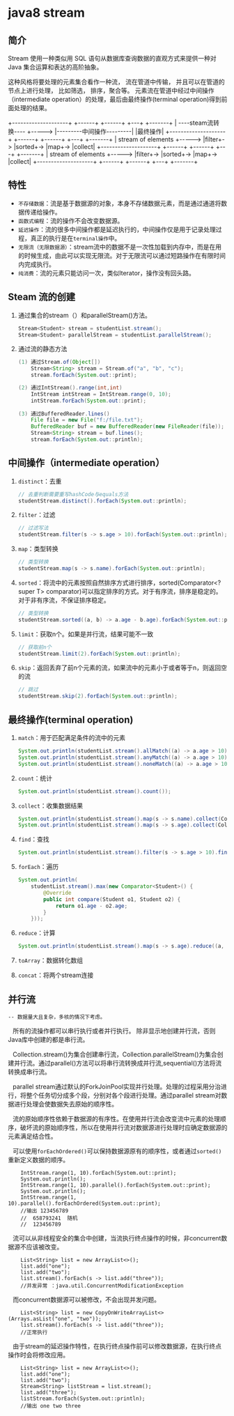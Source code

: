 # java8 stream

## 简介

Stream 使用一种类似用 SQL 语句从数据库查询数据的直观方式来提供一种对 Java 集合运算和表达的高阶抽象。

这种风格将要处理的元素集合看作一种流， 流在管道中传输， 并且可以在管道的节点上进行处理， 比如筛选， 排序，聚合等。
元素流在管道中经过中间操作（intermediate operation）的处理，最后由最终操作(terminal operation)得到前面处理的结果。

+--------------------+       +------+   +------+   +---+   +-------+
| ----steam流转换---- +-----> |---------中间操作---------|  |最终操作|
+--------------------+       +------+   +------+   +---+   +-------+
| stream of elements +-----> |filter+-> |sorted+-> |map+-> |collect|
+--------------------+       +------+   +------+   +---+   +-------+
| stream of elements +-----> |filter+-> |sorted+-> |map+-> |collect|
+--------------------+       +------+   +------+   +---+   +-------+

## 特性

* `不存储数据`：流是基于数据源的对象，本身不存储数据元素，而是通过通道将数据传递给操作。
* `函数式编程`：流的操作不会改变数据源。
* `延迟操作`：流的很多中间操作都是延迟执行的，中间操作仅是用于记录处理过程，真正的执行是在`terminal操作`中。
* `无限流（无限数据源）`：stream流中的数据不是一次性加载到内存中，而是在用的时候生成，由此可以实现无限流。对于无限流可以通过短路操作在有限时间内完成执行。
* `纯消费`：流的元素只能访问一次，类似Iterator，操作没有回头路。

## Steam 流的创建

1. 通过集合的stream（）和parallelStream()方法。
    ```java
    Stream<Student> stream = studentList.stream();
    Stream<Student> parallelStream = studentList.parallelStream();
    ```
2. 通过流的静态方法
    ```java
    (1) 通过Stream.of(Object[])
        Stream<String> stream = Stream.of("a", "b", "c");
        stream.forEach(System.out::print);

    (2) 通过IntStream().range(int,int)
        IntStream intStream = IntStream.range(0, 10);
        intStream.forEach(System.out::print);
        
    (3) 通过BufferedReader.lines()
        File file = new File("f:/file.txt");
        BufferedReader buf = new BufferedReader(new FileReader(file));
        Stream<String> stream = buf.lines();
        stream.forEach(System.out::println);
    ```

## 中间操作（intermediate operation）

1.  `distinct`：去重

    ```java
    // 去重判断需要重写hashCode与equals方法
    studentStream.distinct().forEach(System.out::println);
    ```

2. `filter`：过滤

    ```java
    // 过滤写法
    studentStream.filter(s -> s.age > 10).forEach(System.out::println);
    ```

3. `map`：类型转换 

    ```java
    // 类型转换
    studentStream.map(s -> s.name).forEach(System.out::println);
    ```

    
4. `sorted`：将流中的元素按照自然排序方式进行排序，sorted(Comparator<? super T> comparator)可以指定排序的方式。对于有序流，排序是稳定的。对于非有序流，不保证排序稳定。
    ```java
    // 类型转换
    studentStream.sorted((a, b) -> a.age - b.age).forEach(System.out::println);
    ```

5. `limit`：获取n个。如果是并行流，结果可能不一致

    ```java
    // 获取前n个
    studentStream.limit(2).forEach(System.out::println);
    ```
    
6. `skip`：返回丢弃了前n个元素的流，如果流中的元素小于或者等于n，则返回空的流
    ```java
    // 跳过
    studentStream.skip(2).forEach(System.out::println);
   ```
    

## 最终操作(terminal operation)
1. `match`：用于匹配满足条件的流中的元素
    ```java
    System.out.println(studentList.stream().allMatch((a) -> a.age > 10));
    System.out.println(studentList.stream().anyMatch((a) -> a.age > 10));
    System.out.println(studentList.stream().noneMatch((a) -> a.age > 10));
    ```
2. `count`：统计
    ```java
    System.out.println(studentList.stream().count());
    ```
3. `collect`：收集数据结果
    ```java
    System.out.println(studentList.stream().map(s -> s.name).collect(Collectors.joining(",")));
    System.out.println(studentList.stream().map(s -> s.age).collect(Collectors.averagingInt(s -> s)));
    ```
4. `find`：查找
    ```java
    System.out.println(studentList.stream().filter(s -> s.age > 10).findAny());
    ```
5. `forEach`：遍历
    ```java
    System.out.println(
        studentList.stream().max(new Comparator<Student>() {
            @Override
            public int compare(Student o1, Student o2) {
                return o1.age - o2.age;
            }
        }));

    ```
6. `reduce`：计算
    ```java
    System.out.println(studentList.stream().map(s -> s.age).reduce((a, b) -> a + b));
    ```

7. `toArray`：数据转化数组

8. `concat`：将两个stream连接

## 并行流


    -- 数据量大且复杂，多核的情况下考虑。
&ensp; 所有的流操作都可以串行执行或者并行执行。
除非显示地创建并行流，否则Java库中创建的都是串行流。 

&ensp; Collection.stream()为集合创建串行流，Collection.parallelStream()为集合创建并行流。通过parallel()方法可以将串行流转换成并行流,sequential()方法将流转换成串行流。

&ensp; parallel stream通过默认的ForkJoinPool实现并行处理。处理的过程采用分治进行，将整个任务切分成多个段，分别对各个段进行处理。通过parallel stream对数据进行处理会使数据失去原始的顺序性。

&ensp; 流的原始顺序性依赖于数据源的有序性。在使用并行流会改变流中元素的处理顺序，破坏流的原始顺序性，所以在使用并行流对数据源进行处理时应确定数据源的元素满足结合性。

&ensp; 可以使用`forEachOrdered()`可以保持数据源原有的顺序性，或者通过`sorted()`重新定义数据的顺序。
```
    IntStream.range(1, 10).forEach(System.out::print);
    System.out.println();
    IntStream.range(1, 10).parallel().forEach(System.out::print);
    System.out.println();
    IntStream.range(1, 10).parallel().forEachOrdered(System.out::print);
    //输出 123456789
    //  658793241  随机
    //  123456789
```
&ensp; 流可以从非线程安全的集合中创建，当流执行终点操作的时候，非concurrent数据源不应该被改变。
```
    List<String> list = new ArrayList<>();
    list.add("one");
    list.add("two");
    list.stream().forEach(s -> list.add("three"));
    //并发异常 ：java.util.ConcurrentModificationException
```


&ensp; 而concurrent数据源可以被修改，不会出现并发问题。
```
    List<String> list = new CopyOnWriteArrayList<>(Arrays.asList("one", "two"));
    list.stream().forEach(s -> list.add("three"));
    //正常执行
```
&ensp; 由于stream的延迟操作特性，在执行终点操作前可以修改数据源，在执行终点操作时会将修改应用。
```
    List<String> list = new ArrayList<>();
    list.add("one");
    list.add("two");
    Stream<String> listStream = list.stream();
    list.add("three");
    listStream.forEach(System.out::println);
    //输出 one two three
```




